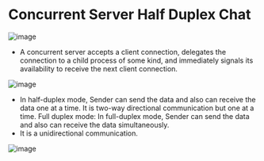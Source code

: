# Concurrent Server Half Duplex Chat

![image](https://user-images.githubusercontent.com/76644058/213084132-8bc20557-5adc-414d-9093-0a20987966e3.png)

- A concurrent server accepts a client connection, delegates the connection to a child process of some kind, and immediately signals its availability to receive the next client connection.

![image](https://user-images.githubusercontent.com/76644058/213084396-3a7233e3-3afd-411a-90b5-c5497c4b3d5f.png)

- In half-duplex mode, Sender can send the data and also can receive the data one at a time. It is two-way directional communication but one at a time. Full duplex mode: In full-duplex mode, Sender can send the data and also can receive the data simultaneously.
- It is a unidirectional communication. 

![image](https://user-images.githubusercontent.com/76644058/213084669-fde61d95-950b-44dd-b57d-461b0fe66ffd.png)
